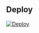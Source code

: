 ## Deploy
[![Deploy](https://www.herokucdn.com/deploy/button.svg)](https://dashboard.heroku.com/new?template=)
